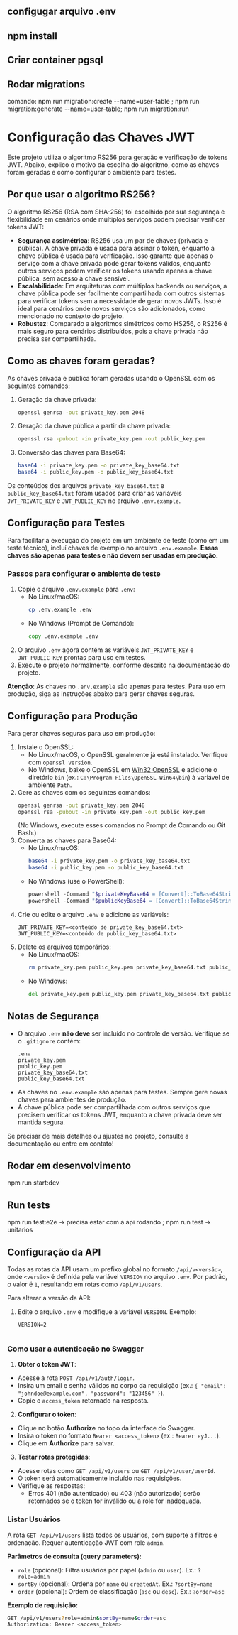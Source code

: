 ## configugar arquivo .env

## npm install

## Criar container pgsql

## Rodar migrations
comando: npm run migration:create --name=user-table ;  npm run migration:generate --name=user-table; npm run migration:run

# Configuração das Chaves JWT

Este projeto utiliza o algoritmo RS256 para geração e verificação de tokens JWT. Abaixo, explico o motivo da escolha do algoritmo, como as chaves foram geradas e como configurar o ambiente para testes.

## Por que usar o algoritmo RS256?

O algoritmo RS256 (RSA com SHA-256) foi escolhido por sua segurança e flexibilidade em cenários onde múltiplos serviços podem precisar verificar tokens JWT:

- **Segurança assimétrica**: RS256 usa um par de chaves (privada e pública). A chave privada é usada para assinar o token, enquanto a chave pública é usada para verificação. Isso garante que apenas o serviço com a chave privada pode gerar tokens válidos, enquanto outros serviços podem verificar os tokens usando apenas a chave pública, sem acesso à chave sensível.
- **Escalabilidade**: Em arquiteturas com múltiplos backends ou serviços, a chave pública pode ser facilmente compartilhada com outros sistemas para verificar tokens sem a necessidade de gerar novos JWTs. Isso é ideal para cenários onde novos serviços são adicionados, como mencionado no contexto do projeto.
- **Robustez**: Comparado a algoritmos simétricos como HS256, o RS256 é mais seguro para cenários distribuídos, pois a chave privada não precisa ser compartilhada.

## Como as chaves foram geradas?

As chaves privada e pública foram geradas usando o OpenSSL com os seguintes comandos:

1. Geração da chave privada:
   ```bash
   openssl genrsa -out private_key.pem 2048
   ```
2. Geração da chave pública a partir da chave privada:
   ```bash
   openssl rsa -pubout -in private_key.pem -out public_key.pem
   ```
3. Conversão das chaves para Base64:
   ```bash
   base64 -i private_key.pem -o private_key_base64.txt
   base64 -i public_key.pem -o public_key_base64.txt
   ```

Os conteúdos dos arquivos `private_key_base64.txt` e `public_key_base64.txt` foram usados para criar as variáveis `JWT_PRIVATE_KEY` e `JWT_PUBLIC_KEY` no arquivo `.env.example`.

## Configuração para Testes

Para facilitar a execução do projeto em um ambiente de teste (como em um teste técnico), incluí chaves de exemplo no arquivo `.env.example`. **Essas chaves são apenas para testes e não devem ser usadas em produção.**

### Passos para configurar o ambiente de teste

1. Copie o arquivo `.env.example` para `.env`:
   - No Linux/macOS:
     ```bash
     cp .env.example .env
     ```
   - No Windows (Prompt de Comando):
     ```cmd
     copy .env.example .env
     ```
2. O arquivo `.env` agora contém as variáveis `JWT_PRIVATE_KEY` e `JWT_PUBLIC_KEY` prontas para uso em testes.
3. Execute o projeto normalmente, conforme descrito na documentação do projeto.

**Atenção**: As chaves no `.env.example` são apenas para testes. Para uso em produção, siga as instruções abaixo para gerar chaves seguras.

## Configuração para Produção

Para gerar chaves seguras para uso em produção:

1. Instale o OpenSSL:
   - No Linux/macOS, o OpenSSL geralmente já está instalado. Verifique com `openssl version`.
   - No Windows, baixe o OpenSSL em [Win32 OpenSSL](https://slproweb.com/products/Win32OpenSSL.html) e adicione o diretório `bin` (ex.: `C:\Program Files\OpenSSL-Win64\bin`) à variável de ambiente `Path`.
2. Gere as chaves com os seguintes comandos:
   ```bash
   openssl genrsa -out private_key.pem 2048
   openssl rsa -pubout -in private_key.pem -out public_key.pem
   ```
   (No Windows, execute esses comandos no Prompt de Comando ou Git Bash.)
3. Converta as chaves para Base64:
   - No Linux/macOS:
     ```bash
     base64 -i private_key.pem -o private_key_base64.txt
     base64 -i public_key.pem -o public_key_base64.txt
     ```
   - No Windows (use o PowerShell):
     ```powershell
     powershell -Command "$privateKeyBase64 = [Convert]::ToBase64String([System.IO.File]::ReadAllBytes('private_key.pem')); $privateKeyBase64 | Out-File -FilePath private_key_base64.txt -Encoding ASCII"
     powershell -Command "$publicKeyBase64 = [Convert]::ToBase64String([System.IO.File]::ReadAllBytes('public_key.pem')); $publicKeyBase64 | Out-File -FilePath public_key_base64.txt -Encoding ASCII"
     ```
4. Crie ou edite o arquivo `.env` e adicione as variáveis:
   ```env
   JWT_PRIVATE_KEY=<conteúdo de private_key_base64.txt>
   JWT_PUBLIC_KEY=<conteúdo de public_key_base64.txt>
   ```
5. Delete os arquivos temporários:
   - No Linux/macOS:
     ```bash
     rm private_key.pem public_key.pem private_key_base64.txt public_key_base64.txt
     ```
   - No Windows:
     ```cmd
     del private_key.pem public_key.pem private_key_base64.txt public_key_base64.txt
     ```

## Notas de Segurança

- O arquivo `.env` **não deve** ser incluído no controle de versão. Verifique se o `.gitignore` contém:
  ```gitignore
  .env
  private_key.pem
  public_key.pem
  private_key_base64.txt
  public_key_base64.txt
  ```
- As chaves no `.env.example` são apenas para testes. Sempre gere novas chaves para ambientes de produção.
- A chave pública pode ser compartilhada com outros serviços que precisem verificar os tokens JWT, enquanto a chave privada deve ser mantida segura.

Se precisar de mais detalhes ou ajustes no projeto, consulte a documentação ou entre em contato!


## Rodar em desenvolvimento

npm run start:dev

## Run tests

 npm run test:e2e -> precisa estar com a api rodando ; npm run test -> unitarios

## Configuração da API

Todas as rotas da API usam um prefixo global no formato `/api/v<versão>`, onde `<versão>` é definida pela variável `VERSION` no arquivo `.env`. Por padrão, o valor é `1`, resultando em rotas como `/api/v1/users`.

Para alterar a versão da API:
1. Edite o arquivo `.env` e modifique a variável `VERSION`. Exemplo:
   ```env
   VERSION=2


### Como usar a autenticação no Swagger

1. **Obter o token JWT**:
- Acesse a rota `POST /api/v1/auth/login`.
- Insira um email e senha válidos no corpo da requisição (ex.: `{ "email": "johndoe@example.com", "password": "123456" }`).
- Copie o `access_token` retornado na resposta.

2. **Configurar o token**:
- Clique no botão **Authorize** no topo da interface do Swagger.
- Insira o token no formato `Bearer <access_token>` (ex.: `Bearer eyJ...`).
- Clique em **Authorize** para salvar.

3. **Testar rotas protegidas**:
- Acesse rotas como `GET /api/v1/users` ou `GET /api/v1/user/userId`.
- O token será automaticamente incluído nas requisições.
- Verifique as respostas:
   - Erros 401 (não autenticado) ou 403 (não autorizado) serão retornados se o token for inválido ou a role for inadequada.

### Listar Usuários

A rota `GET /api/v1/users` lista todos os usuários, com suporte a filtros e ordenação. Requer autenticação JWT com role `admin`.

**Parâmetros de consulta (query parameters):**
- `role` (opcional): Filtra usuários por papel (`admin` ou `user`). Ex.: `?role=admin`
- `sortBy` (opcional): Ordena por `name` ou `createdAt`. Ex.: `?sortBy=name`
- `order` (opcional): Ordem de classificação (`asc` ou `desc`). Ex.: `?order=asc`

**Exemplo de requisição:**
```bash
GET /api/v1/users?role=admin&sortBy=name&order=asc
Authorization: Bearer <access_token>
